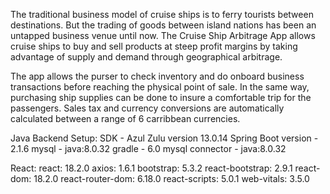 The traditional business model of cruise ships is to ferry tourists between destinations.
But the trading of goods between island nations has been an untapped business venue until
now. The Cruise Ship Arbitrage App allows cruise ships to buy and sell products at steep
profit margins by taking advantage of supply and demand through geographical arbitrage.

The app allows the purser to check inventory and do onboard business transactions before
reaching the physical point of sale. In the same way, purchasing ship supplies can be
done to insure a comfortable trip for the passengers. Sales tax and currency conversions
are automatically calculated between a range of 6 carribbean currencies.

Java Backend Setup:
SDK - Azul Zulu version 13.0.14
Spring Boot version - 2.1.6
mysql - java:8.0.32
gradle - 6.0
mysql connector - java:8.0.32

React:
react: 18.2.0
axios: 1.6.1
bootstrap: 5.3.2
react-bootstrap: 2.9.1
react-dom: 18.2.0
react-router-dom: 6.18.0
react-scripts: 5.0.1
web-vitals: 3.5.0


